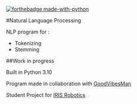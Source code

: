 [![forthebadge made-with-python](http://ForTheBadge.com/images/badges/made-with-python.svg)](https://www.python.org/)

#Natural Language Processing

NLP program for :
* Tokenizing
* Stemming

##Work in progress

Built in Python 3.10

Program made in collaboration with [GoodVibesMan](https://github.com/GoodVibesMan)

Student Project for [IRIS Robotics](https://www.instagram.com/irisrobotics/?hl=fr)
